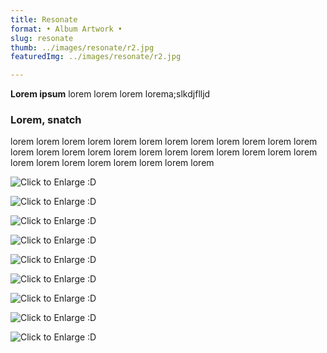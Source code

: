 ```yaml
---
title: Resonate    
format: • Album Artwork •
slug: resonate
thumb: ../images/resonate/r2.jpg
featuredImg: ../images/resonate/r2.jpg

---
```


**Lorem ipsum**
lorem lorem lorem lorema;slkdjflljd

### Lorem, snatch
lorem lorem lorem lorem lorem lorem lorem lorem 
lorem lorem lorem lorem lorem lorem lorem lorem 
lorem lorem lorem lorem lorem lorem lorem lorem 
lorem lorem lorem lorem lorem lorem lorem lorem 


![Click to Enlarge :D](../images/resonate/r1.jpg)

![Click to Enlarge :D](../images/resonate/r2.jpg)

![Click to Enlarge :D](../images/resonate/r3.jpg)

![Click to Enlarge :D](../images/resonate/r4.jpg)

![Click to Enlarge :D](../images/resonate/r5.jpg)

![Click to Enlarge :D](../images/resonate/r6.jpg)

![Click to Enlarge :D](../images/resonate/r7.jpg)

![Click to Enlarge :D](../images/resonate/r8.jpg)

![Click to Enlarge :D](../images/resonate/r9.jpg)
